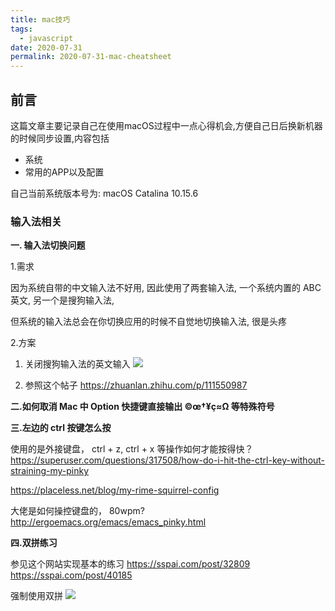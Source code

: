 ```yaml
---
title: mac技巧
tags:
  - javascript
date: 2020-07-31
permalink: 2020-07-31-mac-cheatsheet
---
```


## 前言

这篇文章主要记录自己在使用macOS过程中一点心得机会,方便自己日后换新机器的时候同步设置,内容包括

* 系统
* 常用的APP以及配置

自己当前系统版本号为: macOS Catalina 10.15.6

### 输入法相关

**一. 输入法切换问题**

1.需求

因为系统自带的中文输入法不好用, 因此使用了两套输入法, 一个系统内置的 ABC 英文, 另一个是搜狗输入法,

但系统的输入法总会在你切换应用的时候不自觉地切换输入法, 很是头疼

2.方案

1) 关闭搜狗输入法的英文输入
![](http://note.youdao.com/yws/public/resource/1f466420b40e359c829bda0a8716b54a/xmlnote/6523EAB522A345C3A782044FA43419F9/62057)

2) 参照这个帖子
<https://zhuanlan.zhihu.com/p/111550987>

**二.如何取消 Mac 中 Option 快捷键直接输出 ©œ†¥ç≈Ω 等特殊符号**

**三.左边的 ctrl 按键怎么按**

使用的是外接键盘， ctrl + z, ctrl + x 等操作如何才能按得快？
<https://superuser.com/questions/317508/how-do-i-hit-the-ctrl-key-without-straining-my-pinky>

<https://placeless.net/blog/my-rime-squirrel-config>

大佬是如何操控键盘的， 80wpm?
<http://ergoemacs.org/emacs/emacs_pinky.html>

**四.双拼练习**

参见这个网站实现基本的练习
<https://sspai.com/post/32809>
<https://sspai.com/post/40185>

强制使用双拼
![](http://note.youdao.com/yws/public/resource/1f466420b40e359c829bda0a8716b54a/xmlnote/WEBRESOURCE5a70e4ade4620dbc2d7efd899898ea1c/62063)
